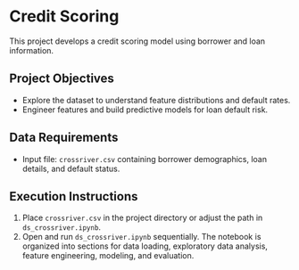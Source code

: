 # Credit Scoring

This project develops a credit scoring model using borrower and loan information.

## Project Objectives
- Explore the dataset to understand feature distributions and default rates.
- Engineer features and build predictive models for loan default risk.

## Data Requirements
- Input file: `crossriver.csv` containing borrower demographics, loan details, and default status.

## Execution Instructions
1. Place `crossriver.csv` in the project directory or adjust the path in `ds_crossriver.ipynb`.
2. Open and run `ds_crossriver.ipynb` sequentially. The notebook is organized into sections for data loading, exploratory data analysis, feature engineering, modeling, and evaluation.
